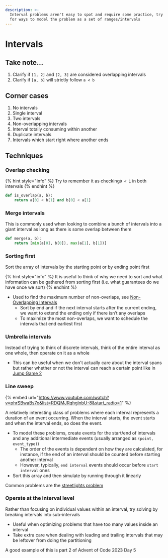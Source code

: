 ```yaml
---
description: >-
  Interval problems aren't easy to spot and require some practice, try looking
  for ways to model the problem as a set of ranges/intervals
---
```


# Intervals

## Take note…

1. Clarify if `[1, 2]` and `[2, 3]` are considered overlapping intervals
2. Clarify if `[a, b]` will strictly follow `a < b`

## Corner cases

1. No intervals
2. Single interval
3. Two intervals
4. Non-overlapping intervals
5. Interval totally consuming within another
6. Duplicate intervals
7. Intervals which start right where another ends

## Techniques

### Overlap checking

{% hint style="info" %}
Try to remember it as checking`0 < 1` in both intervals
{% endhint %}

```python
def is_overlap(a, b):
	return a[0] < b[1] and b[0] < a[1]
```

### Merge intervals

This is commonly used when looking to combine a bunch of intervals into a giant interval as long as there is some overlap between them

```python
def merge(a, b):
	return [min(a[0], b[0]), max(a[1], b[1])]
```

### Sorting first

Sort the array of intervals by the starting point or by ending point first

{% hint style="info" %}
It is useful to think of why we need to sort and what information can be gathered from sorting first (i.e. what guarantees do we have once we sort)
{% endhint %}

* Used to find the maximum number of non-overlaps, see [Non-Overlapping Intervals](https://leetcode.com/problems/non-overlapping-intervals/)
  * Sort by end and if the next interval starts after the current ending, we want to extend the ending only if there isn’t any overlaps
  * To maximize the most non-overlaps, we want to schedule the intervals that end earliest first

### Umbrella intervals

Instead of trying to think of discrete intervals, think of the entire interval as one whole, then operate on it as a whole

* This can be useful when we don't actually care about the interval spans but rather whether or not the interval can reach a certain point like in [Jump Game 2](https://leetcode.com/problems/jump-game-ii/description/)

### Line sweep

{% embed url="https://www.youtube.com/watch?v=phrSBwaBs7o&list=RDQMJRqhglnbU-8&start_radio=1" %}

A relatively interesting class of problems where each interval represents a duration of an event occurring. When the interval starts, the event starts and when the interval ends, so does the event.

* To model these problems, create events for the start/end of intervals and any additional intermediate events (usually arranged as `(point, event_type)`)
  * The order of the events is dependent on how they are calculated, for instance, if the end of an interval should be counted before starting another interval
  * However, typically, `end interval` events should occur before `start interval` ones
* Sort this array and then simulate by running through it linearly

Common problems are the [streetlights problem](https://www.youtube.com/watch?v=9wy6OA3Yvpg\&feature=youtu.be)

### Operate at the interval level

Rather than focusing on individual values within an interval, try solving by breaking intervals into sub-intervals

* Useful when optimizing problems that have too many values inside an interval
* Take extra care when dealing with leading and trailing intervals that may be leftover from doing the partitioning

A good example of this is part 2 of Advent of Code 2023 Day 5
